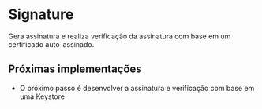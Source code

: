 # Signature

Gera assinatura e realiza verificação da assinatura com base em um certificado auto-assinado.

Próximas implementações
---------
* O próximo passo é desenvolver a assinatura e verificação com base em uma Keystore

